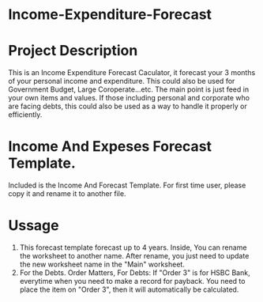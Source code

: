 # Income-Expenditure-Forecast  

# Project Description
This is an Income Expenditure Forecast Caculator, it forecast your 3 months of your personal income and expenditure.
This could also be used for Government Budget, Large Coroperate...etc. The main point is just feed in your own items
and values. If those including personal and corporate who are facing debts, this could also be used as a way to handle
it properly or efficiently.   

# Income And Expeses Forecast Template.
Included is the Income And Forecast Template. For first time user, please copy it and rename it to another file.

# Ussage
1. This forecast template forecast up to 4 years. Inside, You can rename the worksheet to another name. After rename, you just need to update the new worksheet name in the "Main" worksheet. 
2. For the Debts. Order Matters, For Debts: If "Order 3" is for HSBC Bank, everytime when you need to make a record for payback. You need to place the item on "Order 3", then it will automatically be  calculated. 